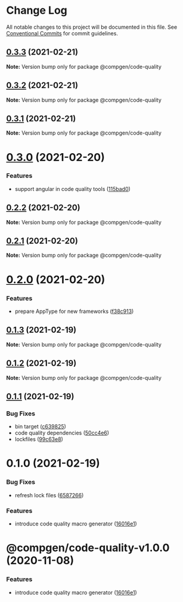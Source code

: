 # Change Log

All notable changes to this project will be documented in this file.
See [Conventional Commits](https://conventionalcommits.org) for commit guidelines.

## [0.3.3](https://github.com/developer239/compgen/compare/@compgen/code-quality@0.3.2...@compgen/code-quality@0.3.3) (2021-02-21)

**Note:** Version bump only for package @compgen/code-quality





## [0.3.2](https://github.com/developer239/compgen/compare/@compgen/code-quality@0.3.1...@compgen/code-quality@0.3.2) (2021-02-21)

**Note:** Version bump only for package @compgen/code-quality





## [0.3.1](https://github.com/developer239/compgen/compare/@compgen/code-quality@0.3.0...@compgen/code-quality@0.3.1) (2021-02-21)

**Note:** Version bump only for package @compgen/code-quality





# [0.3.0](https://github.com/developer239/compgen/compare/@compgen/code-quality@0.2.2...@compgen/code-quality@0.3.0) (2021-02-20)


### Features

* support angular in code quality tools ([115bad0](https://github.com/developer239/compgen/commit/115bad0e04e490152dcf57341ae2a3c6112f6e2d))





## [0.2.2](https://github.com/developer239/compgen/compare/@compgen/code-quality@0.2.1...@compgen/code-quality@0.2.2) (2021-02-20)

**Note:** Version bump only for package @compgen/code-quality





## [0.2.1](https://github.com/developer239/compgen/compare/@compgen/code-quality@0.2.0...@compgen/code-quality@0.2.1) (2021-02-20)

**Note:** Version bump only for package @compgen/code-quality





# [0.2.0](https://github.com/developer239/compgen/compare/@compgen/code-quality@0.1.3...@compgen/code-quality@0.2.0) (2021-02-20)


### Features

* prepare AppType for new frameworks ([f38c913](https://github.com/developer239/compgen/commit/f38c913f37d6e353648acab3393ac9678c245c30))





## [0.1.3](https://github.com/developer239/compgen/compare/@compgen/code-quality@0.1.2...@compgen/code-quality@0.1.3) (2021-02-19)

**Note:** Version bump only for package @compgen/code-quality





## [0.1.2](https://github.com/developer239/compgen/compare/@compgen/code-quality@0.1.1...@compgen/code-quality@0.1.2) (2021-02-19)

**Note:** Version bump only for package @compgen/code-quality





## [0.1.1](https://github.com/developer239/compgen/compare/@compgen/code-quality@0.1.0...@compgen/code-quality@0.1.1) (2021-02-19)


### Bug Fixes

* bin target ([c639825](https://github.com/developer239/compgen/commit/c639825f9c5c430880d33deeb648c9a087102fae))
* code quality dependencies ([50cc4e6](https://github.com/developer239/compgen/commit/50cc4e6cc1ab9ba9c3672aa5c4ce9286178f83b6))
* lockfiles ([99c63e8](https://github.com/developer239/compgen/commit/99c63e8f7192b2a8262f74e6f0fbd6943ebc1eb4))





# 0.1.0 (2021-02-19)


### Bug Fixes

* refresh lock files ([6587266](https://github.com/developer239/compgen/commit/658726677f8e29849ac47411a84a5569008fa3e0))


### Features

* introduce code quality macro generator ([16016e1](https://github.com/developer239/compgen/commit/16016e12c5ed1f8fe4c1b3925cbe6aa2adafd8a8))





# @compgen/code-quality-v1.0.0 (2020-11-08)


### Features

* introduce code quality macro generator ([16016e1](https://github.com/developer239/compgen/commit/16016e12c5ed1f8fe4c1b3925cbe6aa2adafd8a8))
